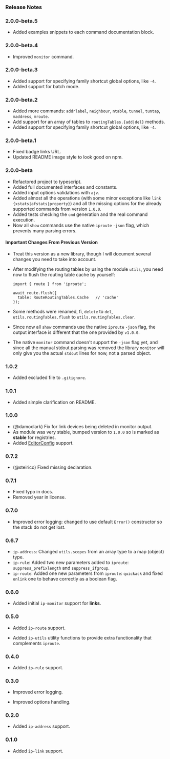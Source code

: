 ### Release Notes

### 2.0.0-beta.5

- Added examples snippets to each command documentation block.

### 2.0.0-beta.4

- Improved `monitor` command.

### 2.0.0-beta.3

- Added support for specifying family shortcut global options, like `-4`.
- Added support for batch mode.

### 2.0.0-beta.2

- Added more commands: `addrlabel`, `neighbour`, `ntable`, `tunnel`, `tuntap`, `maddress`, `mroute`.
- Add support for an array of tables to `routingTables.{add|del}` methods.
- Added support for specifying family shortcut global options, like `-4`.

### 2.0.0-beta.1

- Fixed badge links URL.
- Updated README image style to look good on npm.

### 2.0.0-beta

- Refactored project to typescript.
- Added full documented interfaces and constants.
- Added input options validations with `ajv`. 
- Added almost all the operations (with some minor exceptions like `link {xstats|afstats|property}`) and all 
  the missing options for the already supported commands from version `1.0.0`. 
- Added tests checking the `cmd` generation and the real command execution.
- Now all `show` commands use the native `iproute` `-json` flag, which prevents many parsing errors.

#### Important Changes From Previous Version

- Treat this version as a new library, though I will document several changes you need to take into account.
- After modifying the routing tables by using the module `utils`, you need now to flush the routing table cache by yourself:
    
      import { route } from 'iproute';

      await route.flush({
        table: RouteRoutingTables.Cache   // 'cache'
      });

- Some methods were renamed, fi, `delete` to `del`, `utils.routingTables.flush` to `utils.routingTables.clear`.
- Since now all `show` commands use the native `iproute` `-json` flag, the output interface is different that the one
  provided by `v1.0.0`.
- The native `monitor` command doesn't support the `-json` flag yet, and since all the manual stdout parsing was removed
  the library `monitor` will only give you the actual `stdout` lines for now, not a parsed object.

### 1.0.2

- Added excluded file to `.gitignore`.

### 1.0.1

- Added simple clarification on README.

### 1.0.0

- (@damoclark) Fix for link devices being deleted in monitor output.
- As module was very stable, bumped version to `1.0.0` so is marked as
  **stable** for registries.
- Added [EditorConfig](http://editorconfig.org/) support.

### 0.7.2

- (@steirico) Fixed missing declaration.

### 0.7.1

- Fixed typo in docs.
- Removed year in license.
 
### 0.7.0

- Improved error logging: changed to use default `Error()` constructor so the stack
 do not get lost.

### 0.6.7

- `ip-address`: Changed `utils.scopes` from an array type to a map (object) type.
- `ip-rule`: Added two new parameters added to `iproute`: `suppress_prefixlength` and `suppress_ifgroup`.
- `ip-route`: Added one new parameters from `iproute`: `quickack` and fixed `onlink` one to behave correctly as a boolean flag.

### 0.6.0

- Added initial `ip-monitor` support for **links**.

### 0.5.0

- Added `ip-route` support.

- Added `ip-utils` utility functions to provide extra functionality that complements `iproute`.

### 0.4.0

- Added `ip-rule` support.

### 0.3.0

- Improved error logging.

- Improved options handling.

### 0.2.0

- Added `ip-address` support.

### 0.1.0

- Added `ip-link` support.